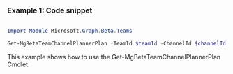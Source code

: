 ### Example 1: Code snippet

```powershell

Import-Module Microsoft.Graph.Beta.Teams

Get-MgBetaTeamChannelPlannerPlan -TeamId $teamId -ChannelId $channelId

```
This example shows how to use the Get-MgBetaTeamChannelPlannerPlan Cmdlet.

